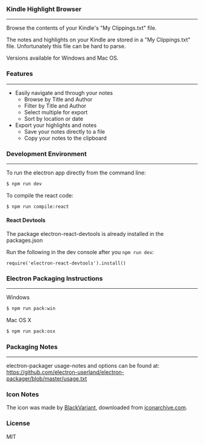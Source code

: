 ### Kindle Highlight Browser

---

Browse the contents of your Kindle's "My Clippings.txt" file.

The notes and highlights on your Kindle are stored in a "My Clippings.txt" file. Unfortunately this file can be hard to parse.

Versions available for Windows and Mac OS.

### Features

---

-   Easily navigate and through your notes
    -   Browse by Title and Author
    -   Filter by Title and Author
    -   Select multiple for export
    -   Sort by location or date
-   Export your highlights and notes
    -   Save your notes directly to a file
    -   Copy your notes to the clipboard

### Development Environment

---

To run the electron app directly from the command line:

```sh
$ npm run dev
```

To compile the react code:

```sh
$ npm run compile:react
```

#### React Devtools

The package electron-react-devtools is already installed in the packages.json

Run the following in the dev console after you `npm run dev`:

```
require('electron-react-devtools').install()
```

### Electron Packaging Instructions

---

Windows

```sh
$ npm run pack:win
```

Mac OS X

```sh
$ npm run pack:osx
```

### Packaging Notes

---

electron-packager usage-notes and options can be found at:
https://github.com/electron-userland/electron-packager/blob/master/usage.txt

### Icon Notes

The icon was made by [BlackVariant](http://blackvariant.deviantart.com/), downloaded from [iconarchive.com](http://www.iconarchive.com/show/button-ui-requests-15-icons-by-blackvariant/Amazon-Kindle-icon.html).

### License

MIT
